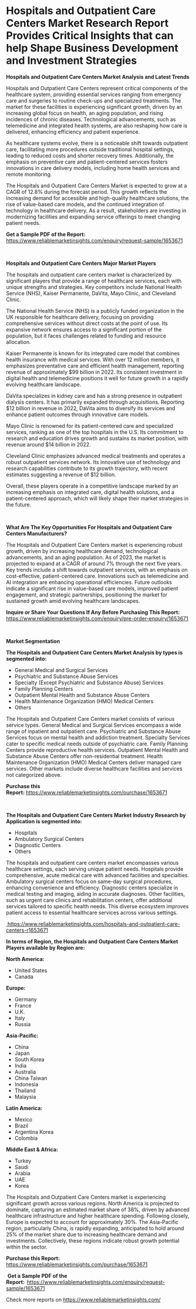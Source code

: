 <p><h1>Hospitals and Outpatient Care Centers Market Research Report Provides Critical Insights that can help Shape Business Development and Investment Strategies</h1></p><p><strong>Hospitals and Outpatient Care Centers Market Analysis and Latest Trends</strong></p>
<p><p>Hospitals and Outpatient Care Centers represent critical components of the healthcare system, providing essential services ranging from emergency care and surgeries to routine check-ups and specialized treatments. The market for these facilities is experiencing significant growth, driven by an increasing global focus on health, an aging population, and rising incidences of chronic diseases. Technological advancements, such as telemedicine and integrated health systems, are also reshaping how care is delivered, enhancing efficiency and patient experience.</p><p>As healthcare systems evolve, there is a noticeable shift towards outpatient care, facilitating more procedures outside traditional hospital settings, leading to reduced costs and shorter recovery times. Additionally, the emphasis on preventive care and patient-centered services fosters innovations in care delivery models, including home health services and remote monitoring.</p><p>The Hospitals and Outpatient Care Centers Market is expected to grow at a CAGR of 12.8% during the forecast period. This growth reflects the increasing demand for accessible and high-quality healthcare solutions, the rise of value-based care models, and the continued integration of technology in healthcare delivery. As a result, stakeholders are investing in modernizing facilities and expanding service offerings to meet changing patient needs.</p></p>
<p><strong>Get a Sample PDF of the Report:&nbsp;</strong> <a href="https://www.reliablemarketinsights.com/enquiry/request-sample/1653671?utm_campaign=3268&utm_medium=2&utm_source=Github&utm_content=ia&utm_term=08032025&utm_id=hospitals-and-outpatient-care-centers">https://www.reliablemarketinsights.com/enquiry/request-sample/1653671</a></p>
<p>&nbsp;</p>
<p><strong>Hospitals and Outpatient Care Centers Major Market Players</strong></p>
<p><p>The hospitals and outpatient care centers market is characterized by significant players that provide a range of healthcare services, each with unique strengths and strategies. Key competitors include National Health Service (NHS), Kaiser Permanente, DaVita, Mayo Clinic, and Cleveland Clinic.</p><p>The National Health Service (NHS) is a publicly funded organization in the UK responsible for healthcare delivery, focusing on providing comprehensive services without direct costs at the point of use. Its expansive network ensures access to a significant portion of the population, but it faces challenges related to funding and resource allocation.</p><p>Kaiser Permanente is known for its integrated care model that combines health insurance with medical services. With over 12 million members, it emphasizes preventative care and efficient health management, reporting revenue of approximately $99 billion in 2022. Its consistent investment in digital health and telemedicine positions it well for future growth in a rapidly evolving healthcare landscape.</p><p>DaVita specializes in kidney care and has a strong presence in outpatient dialysis centers. It has primarily expanded through acquisitions. Reporting $12 billion in revenue in 2022, DaVita aims to diversify its services and enhance patient outcomes through innovative care models.</p><p>Mayo Clinic is renowned for its patient-centered care and specialized services, ranking as one of the top hospitals in the U.S. Its commitment to research and education drives growth and sustains its market position, with revenue around $14 billion in 2022.</p><p>Cleveland Clinic emphasizes advanced medical treatments and operates a robust outpatient services network. Its innovative use of technology and research capabilities contribute to its growth trajectory, with recent estimates suggesting a revenue of $12 billion.</p><p>Overall, these players operate in a competitive landscape marked by an increasing emphasis on integrated care, digital health solutions, and a patient-centered approach, which will likely shape their market strategies in the future.</p></p>
<p>&nbsp;</p>
<p><strong>What Are The Key Opportunities For Hospitals and Outpatient Care Centers Manufacturers?</strong></p>
<p><p>The Hospitals and Outpatient Care Centers market is experiencing robust growth, driven by increasing healthcare demand, technological advancements, and an aging population. As of 2023, the market is projected to expand at a CAGR of around 7% through the next five years. Key trends include a shift towards outpatient services, with an emphasis on cost-effective, patient-centered care. Innovations such as telemedicine and AI integration are enhancing operational efficiencies. Future outlooks indicate a significant rise in value-based care models, improved patient engagement, and strategic partnerships, positioning the market for sustained growth amid evolving healthcare landscapes.</p></p>
<p><strong>Inquire or Share Your Questions If Any Before Purchasing This Report:</strong> <a href="https://www.reliablemarketinsights.com/enquiry/pre-order-enquiry/1653671?utm_campaign=3268&utm_medium=2&utm_source=Github&utm_content=ia&utm_term=08032025&utm_id=hospitals-and-outpatient-care-centers">https://www.reliablemarketinsights.com/enquiry/pre-order-enquiry/1653671</a></p>
<p>&nbsp;</p>
<p><strong>Market Segmentation</strong></p>
<p><strong>The Hospitals and Outpatient Care Centers Market Analysis by types is segmented into:</strong></p>
<p><ul><li>General Medical and Surgical Services</li><li>Psychiatric and Substance Abuse Services</li><li>Specialty (Except Psychiatric and Substance Abuse) Services</li><li>Family Planning Centers</li><li>Outpatient Mental Health and Substance Abuse Centers</li><li>Health Maintenance Organization (HMO) Medical Centers</li><li>Others</li></ul></p>
<p><p>The Hospitals and Outpatient Care Centers market consists of various service types. General Medical and Surgical Services encompass a wide range of inpatient and outpatient care. Psychiatric and Substance Abuse Services focus on mental health and addiction treatment. Specialty Services cater to specific medical needs outside of psychiatric care. Family Planning Centers provide reproductive health services. Outpatient Mental Health and Substance Abuse Centers offer non-residential treatment. Health Maintenance Organization (HMO) Medical Centers deliver managed care services. Other markets include diverse healthcare facilities and services not categorized above.</p></p>
<p><strong>Purchase this Report:&nbsp;</strong><a href="https://www.reliablemarketinsights.com/purchase/1653671?utm_campaign=3268&utm_medium=2&utm_source=Github&utm_content=ia&utm_term=08032025&utm_id=hospitals-and-outpatient-care-centers">https://www.reliablemarketinsights.com/purchase/1653671</a></p>
<p>&nbsp;</p>
<p><strong>The Hospitals and Outpatient Care Centers Market Industry Research by Application is segmented into:</strong></p>
<p><ul><li>Hospitals</li><li>Ambulatory Surgical Centers</li><li>Diagnostic Centers</li><li>Others</li></ul></p>
<p><p>The hospitals and outpatient care centers market encompasses various healthcare settings, each serving unique patient needs. Hospitals provide comprehensive, acute medical care with advanced facilities and specialties. Ambulatory surgical centers focus on same-day surgical procedures, enhancing convenience and efficiency. Diagnostic centers specialize in medical testing and imaging, aiding in accurate diagnoses. Other facilities, such as urgent care clinics and rehabilitation centers, offer additional services tailored to specific health needs. This diverse ecosystem improves patient access to essential healthcare services across various settings.</p></p>
<p><a href="https://www.reliablemarketinsights.com/hospitals-and-outpatient-care-centers-r1653671?utm_campaign=3268&utm_medium=2&utm_source=Github&utm_content=ia&utm_term=08032025&utm_id=hospitals-and-outpatient-care-centers">&nbsp;https://www.reliablemarketinsights.com/hospitals-and-outpatient-care-centers-r1653671</a></p>
<p><strong>In terms of Region, the Hospitals and Outpatient Care Centers Market Players available by Region are:</strong></p>
<p>
    <p> <strong> North America: </strong>
        <ul>
            <li>United States</li>
            <li>Canada</li>
        </ul>
        </p> 
    <p> <strong> Europe: </strong>
        <ul>
            <li>Germany</li>
            <li>France</li>
            <li>U.K.</li>
            <li>Italy</li>
            <li>Russia</li>
        </ul>
        </p> 
    <p> <strong> Asia-Pacific: </strong>
        <ul>
            <li>China</li>
            <li>Japan</li>
            <li>South Korea</li>
            <li>India</li>
            <li>Australia</li>
            <li>China Taiwan</li>
            <li>Indonesia</li>
            <li>Thailand</li>
            <li>Malaysia</li>
        </ul>
        </p> 
    <p> <strong> Latin America: </strong>
        <ul>
            <li>Mexico</li>
            <li>Brazil</li>
            <li>Argentina Korea</li>
            <li>Colombia</li>
        </ul>
        </p> 
    <p> <strong> Middle East & Africa: </strong>
        <ul>
            <li>Turkey</li>
            <li>Saudi</li>
            <li>Arabia</li>
            <li>UAE</li>
            <li>Korea</li>
        </ul>
    </p>
    </p>
<p><p>The Hospitals and Outpatient Care Centers market is experiencing significant growth across various regions. North America is projected to dominate, capturing an estimated market share of 38%, driven by advanced healthcare infrastructure and higher healthcare spending. Following closely, Europe is expected to account for approximately 30%. The Asia-Pacific region, particularly China, is rapidly expanding, anticipated to hold around 25% of the market share due to increasing healthcare demand and investments. Collectively, these regions indicate robust growth potential within the sector.</p></p>
<p><strong>Purchase this Report: </strong><a href="https://www.reliablemarketinsights.com/purchase/1653671?utm_campaign=3268&utm_medium=2&utm_source=Github&utm_content=ia&utm_term=08032025&utm_id=hospitals-and-outpatient-care-centers">https://www.reliablemarketinsights.com/purchase/1653671</a></p>
<p>&nbsp;<strong>Get a Sample PDF of the Report:&nbsp;&nbsp;</strong><a href="https://www.reliablemarketinsights.com/enquiry/request-sample/1653671?utm_campaign=3268&utm_medium=2&utm_source=Github&utm_content=ia&utm_term=08032025&utm_id=hospitals-and-outpatient-care-centers">https://www.reliablemarketinsights.com/enquiry/request-sample/1653671</a></p>
<p><strong></strong></p>
<p>Check more reports on <a href="https://www.reliablemarketinsights.com/?utm_campaign=3268&utm_medium=2&utm_source=Github&utm_content=ia&utm_term=08032025&utm_id=hospitals-and-outpatient-care-centers">https://www.reliablemarketinsights.com/</a></p>